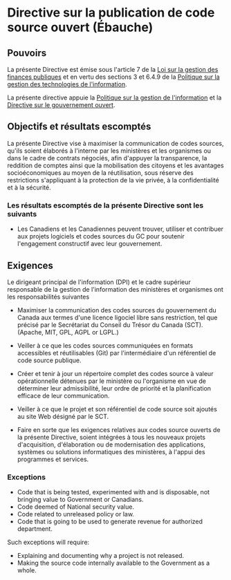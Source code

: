 # Directive sur la publication de code source ouvert (Ébauche)

## Pouvoirs

La présente Directive est émise sous l'article 7 de la [Loi sur la gestion des finances publiques](https://laws-lois.justice.gc.ca/fra/lois/f-11/) et en vertu des sections 3 et 6.4.9 de la [Politique sur la gestion des technologies de l'information](https://www.tbs-sct.gc.ca/pol/doc-fra.aspx?id=12755).

La présente directive appuie la [Politique sur la gestion de l'information](https://www.tbs-sct.gc.ca/pol/doc-fra.aspx?id=12742) et la [Directive sur le gouvernement ouvert](https://www.tbs-sct.gc.ca/pol/doc-fra.aspx?id=28108).

## Objectifs et résultats escomptés

La présente Directive vise à maximiser la communication de codes sources, qu'ils soient élaborés à l'interne par les ministères et les organismes ou dans le cadre de contrats négociés, afin d'appuyer la transparence, la reddition de comptes ainsi que la mobilisation des citoyens et les avantages socioéconomiques au moyen de la réutilisation, sous réserve des restrictions s'appliquant à la protection de la vie privée, à la confidentialité et à la sécurité.

### Les résultats escomptés de la présente Directive sont les suivants

* Les Canadiens et les Canadiennes peuvent trouver, utiliser et contribuer aux projets logiciels et codes sources du GC pour soutenir l'engagement constructif avec leur gouvernement.

## Exigences

Le dirigeant principal de l'information (DPI) et le cadre supérieur responsable de la gestion de l'information des ministères et organismes ont les responsabilités suivantes

* Maximiser la communication des codes sources du gouvernement du Canada aux termes d'une licence ligociel libre sans restriction, tel que précisé par le Secrétariat du Conseil du Trésor du Canada (SCT). (Apache, MIT, GPL, AGPL or LGPL.)
* Veiller à ce que les codes sources communiquées en formats accessibles et réutilisables (Git) par l'intermédiaire d'un référentiel de code source publique.
* Créer et tenir à jour un répertoire complet des codes source à valeur opérationnelle détenues par le ministère ou l'organisme en vue de déterminer leur admissibilité, leur ordre de priorité et la planification efficace de leur communication.
* Veiller à ce que le projet et son référentiel de code source soit ajoutés au site Web désigné par le SCT.

* Faire en sorte que les exigences relatives aux codes source ouverts de la présente Directive, soient intégrées à tous les nouveaux projets d'acquisition, d'élaboration ou de modernisation des applications, systèmes ou solutions informatiques des ministères, à l'appui des programmes et services.

### Exceptions

* Code that is being tested, experimented with and is disposable, not bringing value to Government or Canadians.
* Code deemed of National security value.
* Code related to unreleased policy or law.
* Code that is going to be used to generate revenue for authorized department.

Such exceptions will require:

* Explaining and documenting why a project is not released.
* Making the source code internally available to the Government as a whole.
